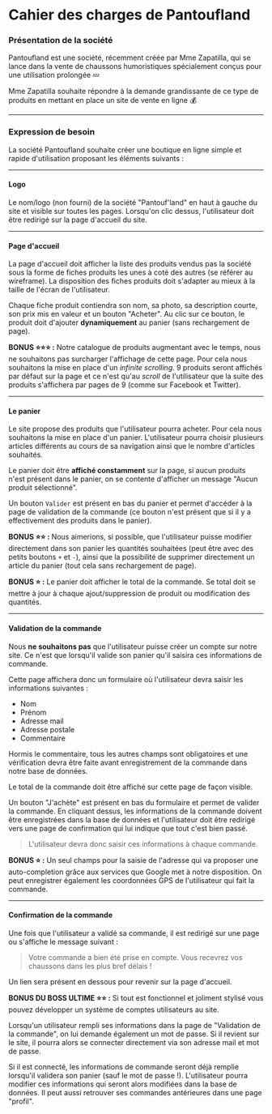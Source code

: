 # Cahier des charges de Pantoufland

### Présentation de la société

Pantoufland est une société, récemment créée par Mme Zapatilla, qui se lance dans la vente de chaussons humoristiques spécialement conçus pour une utilisation prolongée :zzz:

Mme Zapatilla souhaite répondre à la demande grandissante de ce type de produits en mettant en place un site de vente en ligne :moneybag:

-----------------

### Expression de besoin

La société Pantoufland souhaite créer une boutique en ligne simple et rapide d'utilisation proposant les éléments suivants :

-----------------

#### Logo

Le nom/logo (non fourni) de la société "Pantouf'land" en haut à gauche du site et visible sur toutes les pages. Lorsqu'on clic dessus, l'utilisateur doit être redirigé sur la page d'accueil du site.

-----------------

#### Page d'accueil

La page d'accueil doit afficher la liste des produits vendus pas la société sous la forme de fiches produits les unes à coté des autres (se référer au wireframe). La disposition des fiches produits doit s'adapter au mieux à la taille de l'écran de l'utilisateur.

Chaque fiche produit contiendra son nom, sa photo, sa description courte, son prix mis en valeur et un bouton "Acheter". Au clic sur ce bouton, le produit doit d'ajouter **dynamiquement** au panier (sans rechargement de page).

**BONUS :star::star::star: :**
Notre catalogue de produits augmentant avec le temps, nous ne souhaitons pas surcharger l'affichage de cette page. Pour cela nous souhaitons la mise en place d'un *infinite scrolling*. 9 produits seront affichés par défaut sur la page et ce n'est qu'au *scroll* de l'utilisateur que la suite des produits s'affichera par pages de 9 (comme sur Facebook et Twitter).

-----------------

#### Le panier

Le site propose des produits que l'utilisateur pourra acheter. Pour cela nous souhaitons la mise en place d'un panier. L'utilisateur pourra choisir plusieurs articles différents au cours de sa navigation ainsi que le nombre d'articles souhaités.

Le panier doit être **affiché constamment** sur la page, si aucun produits n'est présent dans le panier, on se contente d'afficher un message "Aucun produit sélectionné".

Un bouton `Valider` est présent en bas du panier et permet d'accéder à la page de validation de la commande (ce bouton n'est présent que si il y a effectivement des produits dans le panier).

**BONUS :star::star: :**
Nous aimerions, si possible, que l'utilisateur puisse modifier directement dans son panier les quantités souhaitées (peut être avec des petits boutons `+` et `-`), ainsi que la possibilité de supprimer directement un article du panier (tout cela sans rechargement de page).

**BONUS :star: :**
Le panier doit afficher le total de la commande. Se total doit se mettre à jour à chaque ajout/suppression de produit ou modification des quantités.

-----------------

#### Validation de la commande

Nous **ne souhaitons pas** que l'utilisateur puisse créer un compte sur notre site. Ce n'est que lorsqu'il valide son panier qu'il saisira ces informations de commande.

Cette page affichera donc un formulaire où l'utilisateur devra saisir les informations suivantes :
- Nom
- Prénom
- Adresse mail
- Adresse postale
- Commentaire

Hormis le commentaire, tous les autres champs sont obligatoires et une vérification devra être faite avant enregistrement de la commande dans notre base de données.

Le total de la commande doit être affiché sur cette page de façon visible.

Un bouton "J'achète" est présent en bas du formulaire et permet de valider la commande. En cliquant dessus, les informations de la commande doivent être enregistrées dans la base de données et l'utilisateur doit être redirigé vers une page de confirmation qui lui indique que tout c'est bien passé.

> L'utilisateur devra donc saisir ces informations à chaque commande.

**BONUS :star: :**
Un seul champs pour la saisie de l'adresse qui va proposer une auto-completion grâce aux services que Google met à notre disposition. On peut enregistrer également les coordonnées GPS de l'utilisateur qui fait la commande.

-----------------

#### Confirmation de la commande

Une fois que l'utilisateur a validé sa commande, il est redirigé sur une page ou s'affiche le message suivant :

> Votre commande a bien été prise en compte. Vous recevrez vos chaussons dans les plus bref délais !

Un lien sera présent en dessous pour revenir sur la page d'accueil.


**BONUS DU BOSS ULTIME :star::star: :**
Si tout est fonctionnel et joliment stylisé vous pouvez développer un système de comptes utilisateurs au site.

Lorsqu'un utilisateur rempli ses informations dans la page de "Validation de la commande", on lui demande également un mot de passe. Si il revient sur le site, il pourra alors se connecter directement via son adresse mail et mot de passe.

Si il est connecté, les informations de commande seront déjà remplie lorsqu'il validera son panier (sauf le mot de passe !). L'utilisateur pourra modifier ces informations qui seront alors modifiées dans la base de données. Il peut aussi retrouver ses commandes antérieures dans une page "profil".

